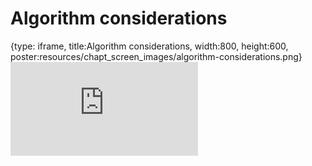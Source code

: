 # Algorithm considerations
 
{type: iframe, title:Algorithm considerations, width:800, height:600, poster:resources/chapt_screen_images/algorithm-considerations.png}
![](https://hutchdatascience.org/AI_for_Decision_Makers/no_toc/algorithm-considerations.html)
 

 
